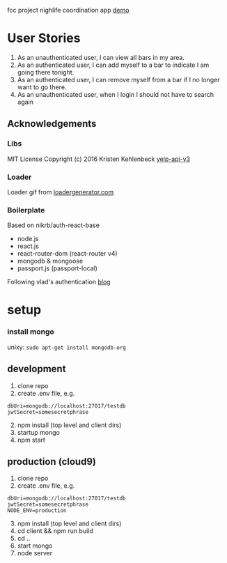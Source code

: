 fcc project nighlife coordination app [demo](https://knik-fcc-nightlife.herokuapp.com)

# User Stories
1. As an unauthenticated user, I can view all bars in my area.
2. As an authenticated user, I can add myself to a bar to indicate I am going there tonight.
3. As an authenticated user, I can remove myself from a bar if I no longer want to go there.
4. As an unauthenticated user, when I login I should not have to search again

## Acknowledgements
### Libs
MIT License  Copyright (c) 2016 Kristen Kehlenbeck  [yelp-api-v3](https://www.npmjs.com/package/yelp-api-v3)

### Loader
Loader gif from [loadergenerator.com](http://loadergenerator.com/)

### Boilerplate
Based on nikrb/auth-react-base

* node.js
* react.js
* react-router-dom (react-router v4)
* mongodb & mongoose
* passport.js (passport-local)

Following vlad's authentication [blog](https://vladimirponomarev.com/blog/authentication-in-react-apps-jwt)

# setup

### install mongo
unixy:
```sudo apt-get install mongodb-org```

## development
1. clone repo
2. create .env file, e.g.
```
dbUri=mongodb://localhost:27017/testdb
jwtSecret=somesecretphrase
```
2. npm install (top level and client dirs)
3. startup mongo
4. npm start

## production (cloud9)
1. clone repo
2. create .env file, e.g.
```
dbUri=mongodb://localhost:27017/testdb
jwtSecret=somesecretphrase
NODE_ENV=production
```
3. npm install (top level and client dirs)
4. cd client && npm run build
5. cd ..
6. start mongo
7. node server
